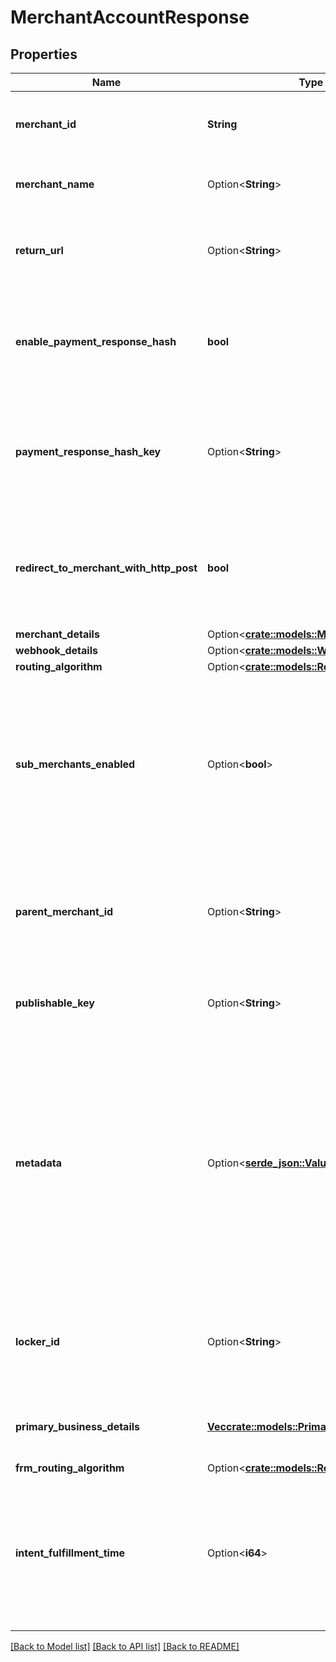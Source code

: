 # MerchantAccountResponse

## Properties

Name | Type | Description | Notes
------------ | ------------- | ------------- | -------------
**merchant_id** | **String** | The identifier for the Merchant Account | 
**merchant_name** | Option<**String**> | Name of the Merchant Account | [optional]
**return_url** | Option<**String**> | The URL to redirect after the completion of the operation | [optional]
**enable_payment_response_hash** | **bool** | A boolean value to indicate if payment response hash needs to be enabled | [default to false]
**payment_response_hash_key** | Option<**String**> | Refers to the Parent Merchant ID if the merchant being created is a sub-merchant | [optional]
**redirect_to_merchant_with_http_post** | **bool** | A boolean value to indicate if redirect to merchant with http post needs to be enabled | [default to false]
**merchant_details** | Option<[**crate::models::MerchantDetails**](MerchantDetails.md)> |  | [optional]
**webhook_details** | Option<[**crate::models::WebhookDetails**](WebhookDetails.md)> |  | [optional]
**routing_algorithm** | Option<[**crate::models::RoutingAlgorithm**](RoutingAlgorithm.md)> |  | [optional]
**sub_merchants_enabled** | Option<**bool**> | A boolean value to indicate if the merchant is a sub-merchant under a master or a parent merchant. By default, its value is false. | [optional][default to false]
**parent_merchant_id** | Option<**String**> | Refers to the Parent Merchant ID if the merchant being created is a sub-merchant | [optional]
**publishable_key** | Option<**String**> | API key that will be used for server side API access | [optional]
**metadata** | Option<[**serde_json::Value**](.md)> | You can specify up to 50 keys, with key names up to 40 characters long and values up to 500 characters long. Metadata is useful for storing additional, structured information on an object. | [optional]
**locker_id** | Option<**String**> | An identifier for the vault used to store payment method information. | [optional]
**primary_business_details** | [**Vec<crate::models::PrimaryBusinessDetails>**](PrimaryBusinessDetails.md) | Default business details for connector routing | 
**frm_routing_algorithm** | Option<[**crate::models::RoutingAlgorithm**](RoutingAlgorithm.md)> |  | [optional]
**intent_fulfillment_time** | Option<**i64**> | Will be used to expire client secret after certain amount of time to be supplied in seconds (900) for 15 mins | [optional]

[[Back to Model list]](../README.md#documentation-for-models) [[Back to API list]](../README.md#documentation-for-api-endpoints) [[Back to README]](../README.md)


